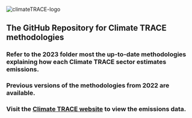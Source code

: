 ![climateTRACE-logo](https://github.com/climatetracecoalition/methodology-documents/assets/69821731/3199680a-cf8e-4768-8c09-32db52e4be70)
## The GitHub Repository for Climate TRACE methodologies 
### Refer to the 2023 folder most the up-to-date methodologies explaining how each Climate TRACE sector estimates emissions.
### Previous versions of the methodologies from 2022 are available.
### Visit the [Climate TRACE website](https://climatetrace.org/) to view the emissions data.
